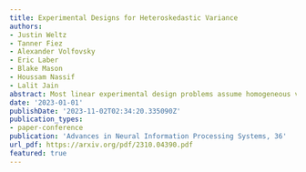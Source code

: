 ```yaml
---
title: Experimental Designs for Heteroskedastic Variance
authors:
- Justin Weltz
- Tanner Fiez
- Alexander Volfovsky
- Eric Laber
- Blake Mason
- Houssam Nassif
- Lalit Jain
abstract: Most linear experimental design problems assume homogeneous variance, even though heteroskedastic noise is present in many realistic settings. Let a learner have access to a finite set of measurement vectors {{< math >}} $\mathcal{X}\subset \mathbb{R}^d$ {{< /math >}} that can be probed to receive noisy linear responses of the form {{< math >}} $y=x^{\top}\theta^{\ast}+\eta$ {{< /math >}}. Here {{< math >}} $\theta^{\ast}\in \mathbb{R}^d$ {{< /math >}} is an unknown parameter vector, and $\eta$ is independent mean-zero $\sigma_x^2$-strictly-sub-Gaussian noise defined by a flexible heteroskedastic variance model, $\sigma_x^2 = x^{\top}\Sigma^{\ast}x$. Assuming that $\Sigma^{\ast}\in \mathbb{R}^{d\times d}$ is an unknown matrix, we propose, analyze and empirically evaluate a novel design for uniformly bounding estimation error of the variance parameters, $\sigma_x^2$. We demonstrate the benefits of this method with two adaptive experimental design problems under heteroskedastic noise, fixed confidence transductive best-arm identification, and level-set identification; proving the first instance-dependent lower bounds in these settings. Lastly, we construct near-optimal algorithms and empirically demonstrate the large improvements in sample complexity gained from accounting for heteroskedastic variance in these designs.
date: '2023-01-01'
publishDate: '2023-11-02T02:34:20.335090Z'
publication_types:
- paper-conference
publication: 'Advances in Neural Information Processing Systems, 36'
url_pdf: https://arxiv.org/pdf/2310.04390.pdf
featured: true
---
```


